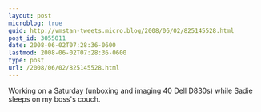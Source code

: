 ```yaml
---
layout: post
microblog: true
guid: http://vmstan-tweets.micro.blog/2008/06/02/825145528.html
post_id: 3055011
date: 2008-06-02T07:28:36-0600
lastmod: 2008-06-02T07:28:36-0600
type: post
url: /2008/06/02/825145528.html
---
```

Working on a Saturday (unboxing and imaging 40 Dell D830s) while Sadie sleeps on my boss's couch.
